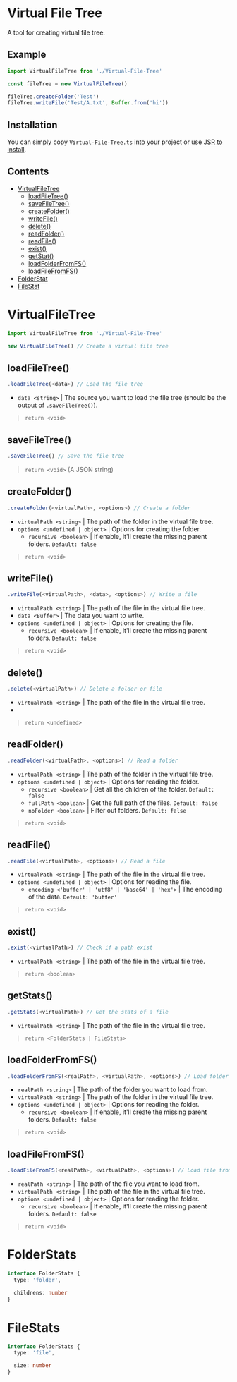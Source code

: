 # Virtual File Tree
A tool for creating virtual file tree.

## Example
```ts
import VirtualFileTree from './Virtual-File-Tree'

const fileTree = new VirtualFileTree()

fileTree.createFolder('Test')
fileTree.writeFile('Test/A.txt', Buffer.from('hi'))
```

## Installation
You can simply copy `Virtual-File-Tree.ts` into your project or use [JSR to install](https://jsr.io/@lightbery/virtual-file-tree).

## Contents
* [VirtualFileTree](#virtualfiletree)
  * [loadFileTree()](#loadfiletree)
  * [saveFileTree()](#savefiletree)
  * [createFolder()](#createfolder)
  * [writeFile()](#writefile)
  * [delete()](#delete)
  * [readFolder()](#readfolder)
  * [readFile()](#readfile)
  * [exist()](#exist)
  * [getStat()](#getstat)
  * [loadFolderFromFS()](#loadfolderfromfs)
  * [loadFileFromFS()](#loadfilefromfs)
* [FolderStat](#folderstat)
* [FileStat](#filestat)
 
# VirtualFileTree
```ts
import VirtualFileTree from './Virtual-File-Tree'

new VirtualFileTree() // Create a virtual file tree
```

## loadFileTree()
```ts
.loadFileTree(<data>) // Load the file tree
```
* `data <string>` | The source you want to load the file tree (should be the output of `.saveFileTree()`).

> `return <void>`

## saveFileTree()
```ts
.saveFileTree() // Save the file tree
```
> `return <void>` (A JSON string)

## createFolder()
```ts
.createFolder(<virtualPath>, <options>) // Create a folder
```
* `virtualPath <string>` | The path of the folder in the virtual file tree.
* `options <undefined | object>` | Options for creating the folder.
  * `recursive <boolean>` | If enable, it'll create the missing parent folders. `Default: false`

> `return <void>`

## writeFile()
```ts
.writeFile(<virtualPath>, <data>, <options>) // Write a file
```
* `virtualPath <string>` | The path of the file in the virtual file tree.
* `data <Buffer>` | The data you want to write.
* `options <undefined | object>` | Options for creating the file.
  * `recursive <boolean>` | If enable, it'll create the missing parent folders. `Default: false`

> `return <void>`

## delete()
```ts
.delete(<virtualPath>) // Delete a folder or file 
```
* `virtualPath <string>` | The path of the file in the virtual file tree.
* 
> `return <undefined>`
 
## readFolder()
```ts
.readFolder(<virtualPath>, <options>) // Read a folder
```
* `virtualPath <string>` | The path of the folder in the virtual file tree.
* `options <undefined | object>` | Options for reading the folder.
  * `recursive <boolean>` | Get all the children of the folder. `Default: false`
  * `fullPath <boolean>` | Get the full path of the files. `Default: false`
  * `noFolder <boolean>` | Filter out folders. `Default: false`

> `return <void>`

## readFile()
```ts
.readFile(<virtualPath>, <options>) // Read a file
```
* `virtualPath <string>` | The path of the file in the virtual file tree.
* `options <undefined | object>` | Options for reading the file.
  * `encoding <'buffer' | 'utf8' | 'base64' | 'hex'>` | The encoding of the data. `Default: 'buffer'`

> `return <void>`

## exist()
```ts
.exist(<virtualPath>) // Check if a path exist
```
* `virtualPath <string>` | The path of the file in the virtual file tree.

> `return <boolean>`

## getStats()
```ts
.getStats(<virtualPath>) // Get the stats of a file
```
* `virtualPath <string>` | The path of the file in the virtual file tree.

> `return <FolderStats | FileStats>`

## loadFolderFromFS()
```ts
.loadFolderFromFS(<realPath>, <virtualPath>, <options>) // Load folder from the real file system
```
* `realPath <string>` | The path of the folder you want to load from.
* `virtualPath <string>` | The path of the folder in the virtual file tree.
* `options <undefined | object>` | Options for reading the folder.
  * `recursive <boolean>` | If enable, it'll create the missing parent folders. `Default: false`

> `return <void>`

## loadFileFromFS()
```ts
.loadFileFromFS(<realPath>, <virtualPath>, <options>) // Load file from the real file system
```
* `realPath <string>` | The path of the file you want to load from.
* `virtualPath <string>` | The path of the file in the virtual file tree.
* `options <undefined | object>` | Options for reading the folder.
  * `recursive <boolean>` | If enable, it'll create the missing parent folders. `Default: false`

> `return <void>`

# FolderStats
```ts
interface FolderStats {
  type: 'folder',

  childrens: number
}
```

# FileStats
```ts
interface FolderStats {
  type: 'file',

  size: number
}
```
